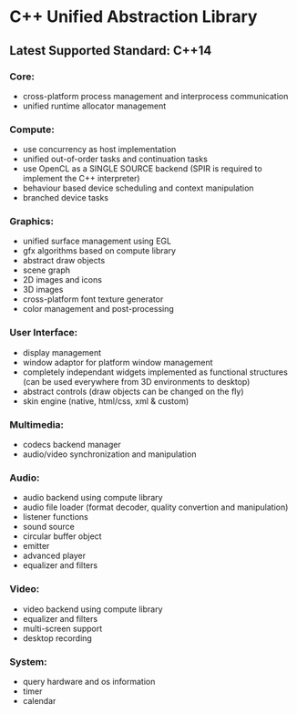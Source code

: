# C++ Unified Abstraction Library #

## Latest Supported Standard: C++14 ##

### Core: ###
- cross-platform process management and interprocess communication
- unified runtime allocator management

### Compute: ###
- use concurrency as host implementation
- unified out-of-order tasks and continuation tasks
- use OpenCL as a SINGLE SOURCE backend (SPIR is required to implement the C++ interpreter)
- behaviour based device scheduling and context manipulation
- branched device tasks

### Graphics: ###
- unified surface management using EGL
- gfx algorithms based on compute library
- abstract draw objects
- scene graph
- 2D images and icons
- 3D images
- cross-platform font texture generator
- color management and post-processing

### User Interface: ###
- display management
- window adaptor for platform window management
- completely independant widgets implemented as functional structures (can be used everywhere from 3D environments to desktop)
- abstract controls (draw objects can be changed on the fly)
- skin engine (native, html/css, xml & custom)

### Multimedia: ###
- codecs backend manager
- audio/video synchronization and manipulation

### Audio: ###
- audio backend using compute library
- audio file loader (format decoder, quality convertion and manipulation)
- listener functions
- sound source
- circular buffer object
- emitter
- advanced player
- equalizer and filters

### Video: ###
- video backend using compute library
- equalizer and filters
- multi-screen support
- desktop recording

### System: ###
- query hardware and os information
- timer
- calendar